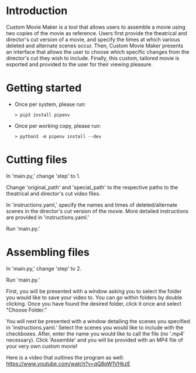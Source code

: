 # Introduction

Custom Movie Maker is a tool that allows users to assemble a movie using two copies of the movie
as reference. Users first provide the theatrical and director's cut version of a movie, and specify
the times at which various deleted and alternate scenes occur. Then, Custom Movie
Maker presents an interface that allows the user to choose which specific changes from the director's
cut they wish to include. Finally, this custom, tailored movie is exported and provided to the user for
their viewing pleasure.


# Getting started

  - Once per system, please run:

    ```console
    > pip3 install pipenv
    ```
  
  - Once per working copy, please run:

    ```console
    > python3 -m pipenv install --dev
    ```

# Cutting files
In 'main.py,' change 'step' to 1. 

Change 'original_path' and 'special_path' to the respective paths to the theatrical and director's cut
video files.

In 'instructions.yaml,' specify the names and times of deleted/alternate scenes in the director's
cut version of the movie. More detailed instructions are provided in 'instructions.yaml.'

Run 'main.py.'

# Assembling files
In 'main.py,' change 'step' to 2. 

Run 'main.py.' 

First, you will be presented with a window asking you to select the folder you would like to save your
video to. You can go within folders by double clicking. Once you have found the desired folder,
click it once and select "Choose Folder."

You will next be presented with a window detailing the scenes you specified in 'instructions.yaml.'
Select the scenes you would like to include with the checkboxes. After, enter the name you would like to 
call the file (no '.mp4' necessary). Click 'Assemble'
and you will be provided with an MP4 file of your very own custom movie!

Here is a video that outlines the program as well: https://www.youtube.com/watch?v=qQ8pW1VHkzE

